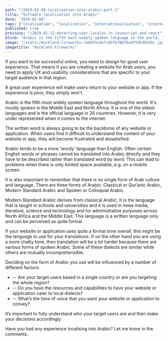 ```yaml
---
path: "/2019-02-08-localisation-into-arabic-part-1"
title: "Software localisation into Arabic"
date: "2019-02-08"
tags: ["localisation", "localization", "internationalisation", "internationalization", "translation", "globalisation", "globalization", "challenges", "Arabic"]
published: true
previous: "/2019-01-11-detecting-user-locales-in-javascript-and-react"
blurb: "Arabic is the fifth most widely spoken language in the world. If you would like to be a successful online presence for Arab users, you will need to apply UX and usability considerations that are specific to this region. Continue reading if you would like to find out more."
image: "/static/Auckland-fireworks-cb6d25c8e7c65fb706f6a4f5d5d6d39c.jpg"
imagetitle: "Auckland Fireworks"
---
```


If you want to be successful online, you need to design for good user experience. That means if you are creating a website for Arab users, you need to apply UX and usability considerations that are specific to your target audience in that region.

A great user experience will make users return to your website or app. If the experience is poor, they simply won't.

Arabic is the fifth most widely spoken language throughout the world. It's mostly spoken in the Middle East and North Africa. It is one of the oldest languages and is the official language in 26 countries. However, it is very under represented when it comes to the internet.

The written word is always going to be the backbone of any website or application. When users find it difficult to understand the content of your website or app, they will become frustrated and dissatisfied.

Arabic tends to be a more 'wordy' language than English. Often certain English words or phrases cannot be translated into Arabic directly and they have to be described rather than translated word by word. This can lead to problems when there is only limited space available, e.g. on a mobile screen.

It is also important to remember that there is no single form of Arab culture and language. There are three forms of Arabic: Classical or Qur’anic Arabic, Modern Standard Arabic and Spoken or Colloquial Arabic.

Modern Standard Arabic derives from classical Arabic. It is the language that is taught in schools and universities and it is used in news media, literature, science and technology and for administrative purposes across North Africa and the Middle East. This language is a written language only and can be perceived as quite formal.

If your website or application uses quite a formal tone overall, this might be the language to use for your translations. If on the other hand you are using a more chatty tone, then translation will be a lot harder because there are various forms of spoken Arabic. Some of these dialects are similar while others are mutually incomprehensible.

Deciding on the form of Arabic you use will be influenced by a number of different factors:

* -- Are your target users based in a single country or are you targeting the whole region?
* -- Do you have the resources and capabilities to have your website or application cater to local dialects?
* -- What’s the tone of voice that you want your website or application to convey?

It’s important to fully understand who your target users are and then make your decisions accordingly.

Have you had any experience localising into Arabic? Let me know in the comments.